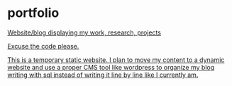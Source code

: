 # portfolio
<a href="jhyungleecs.com">

Website/blog displaying my work, research, projects

Excuse the code please. 

This is a temporary static website. I plan to move my content to a dynamic website 
and use a proper CMS tool like wordpress to organize my blog writing with sql instead of writing it line by line like I currently am. 
